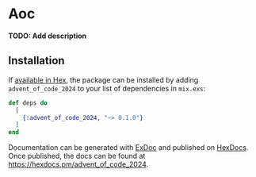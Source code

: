 # Aoc

**TODO: Add description**

## Installation

If [available in Hex](https://hex.pm/docs/publish), the package can be installed
by adding `advent_of_code_2024` to your list of dependencies in `mix.exs`:

```elixir
def deps do
  [
    {:advent_of_code_2024, "~> 0.1.0"}
  ]
end
```

Documentation can be generated with [ExDoc](https://github.com/elixir-lang/ex_doc)
and published on [HexDocs](https://hexdocs.pm). Once published, the docs can
be found at <https://hexdocs.pm/advent_of_code_2024>.

